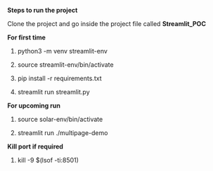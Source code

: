 **Steps to run the project**

Clone the project and go inside the project file called **Streamlit_POC**

**For first time**

1. python3 -m venv streamlit-env

2. source streamlit-env/bin/activate

3. pip install -r requirements.txt

4. streamlit run streamlit.py




**For upcoming run**

1. source solar-env/bin/activate

2. streamlit run ./multipage-demo




**Kill port if required**

1. kill -9 $(lsof -ti:8501)
